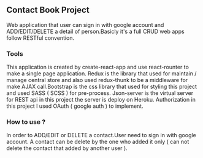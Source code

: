 ## Contact Book Project

Web application that user can sign in with google account and ADD/EDIT/DELETE a detail of person.Basicly it's a full CRUD web apps follow RESTful convention.

### Tools

This application is created by create-react-app and use react-rounter to make a single page application.
Redux is the library that used for maintain / manage central store and also used redux-thunk to be a middleware for make AJAX call.Bootstrap is the css library that used for styling this project and used SASS ( SCSS ) for pre-process.
Json-server is the virtual server for REST api in this project the server is deploy on Heroku.
Authorization in this project I used OAuth ( google auth ) to implement.

### How to use ?
In order to ADD/EDIT or DELETE a contact.User need to sign in with google account.
A contact can be delete by the one who added it only ( can not delete the contact that added by another user ).

